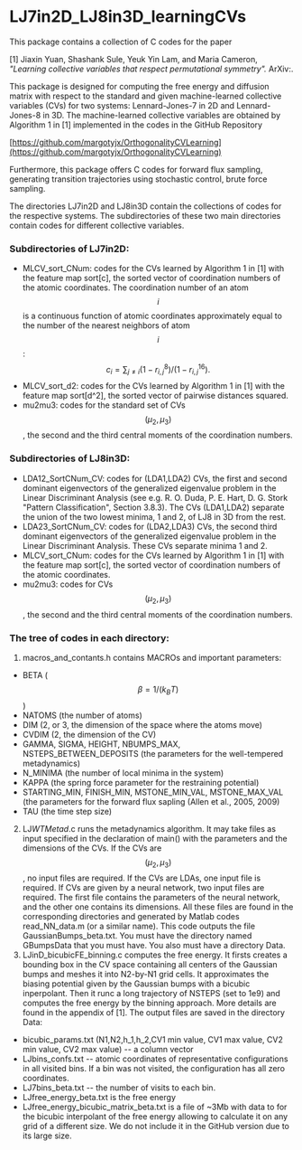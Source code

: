 # LJ7in2D_LJ8in3D_learningCVs
This package contains a collection of C codes for the paper

[1] Jiaxin Yuan, Shashank Sule, Yeuk Yin Lam, and Maria Cameron, *"Learning collective variables that respect permutational symmetry".* ArXiv:<TBA>.

This package is designed for computing the free energy and diffusion matrix with respect to the standard and given machine-learned collective variables (CVs) for two systems: Lennard-Jones-7 in 2D and Lennard-Jones-8 in 3D. The machine-learned collective variables are obtained by Algorithm 1 in [1] implemented in the codes in the GitHub Repository

[https://github.com/margotyjx/OrthogonalityCVLearning](https://github.com/margotyjx/OrthogonalityCVLearning)

Furthermore, this package offers C codes for forward flux sampling, generating transition trajectories using stochastic control, brute force sampling. 

The directories LJ7in2D and LJ8in3D contain the collections of codes for the respective systems. The subdirectories of these two main directories contain codes for different collective variables.

### Subdirectories of LJ7in2D:
- MLCV_sort_CNum: codes for the CVs learned by Algorithm 1 in [1] with the feature map sort[c], the sorted vector of coordination numbers of the atomic coordinates. The coordination number of an atom $$i$$ is a continuous function of atomic coordinates approximately equal to the number of the nearest neighbors of atom $$i$$:\
   $$c_i = \sum_{j\neq i} (1-r_{i,j}^8)/(1 - r_{i,j}^{16}).$$
- MLCV_sort_d2: codes for the CVs learned by Algorithm 1 in [1] with the feature map sort[d^2], the sorted vector of pairwise distances squared.
- mu2mu3: codes for the standard set of CVs $$(\mu_2,\mu_3)$$, the second and the third central moments of the coordination numbers.

### Subdirectories of LJ8in3D:
- LDA12_SortCNum_CV: codes for (LDA1,LDA2) CVs, the first and second dominant eigenvectors of the generalized eigenvalue problem in the Linear  Discriminant Analysis (see e.g. R. O. Duda, P. E. Hart, D. G. Stork "Pattern Classification", Section 3.8.3). The CVs (LDA1,LDA2) separate the union of the two lowest minima, 1 and 2, of LJ8 in 3D from the rest.
- LDA23_SortCNum_CV: codes for (LDA2,LDA3) CVs, the second third dominant eigenvectors of the generalized eigenvalue problem in the Linear  Discriminant Analysis. These CVs separate minima 1 and 2.
- MLCV_sort_CNum: codes for the CVs learned by Algorithm 1 in [1] with the feature map sort[c], the sorted vector of coordination numbers of the atomic coordinates. 
- mu2mu3: codes for CVs $$(\mu_2,\mu_3)$$, the second and the third central moments of the coordination numbers.

### The tree of codes in each directory:
1. macros_and_contants.h contains MACROs and important parameters:
- BETA ($$\beta = 1/(k_BT)$$)
- NATOMS (the number of atoms)
- DIM (2, or 3, the dimension of the space where the atoms move)
- CVDIM (2, the dimension of the CV)
- GAMMA, SIGMA, HEIGHT, NBUMPS_MAX, NSTEPS_BETWEEN_DEPOSITS (the parameters for the well-tempered metadynamics)
- N_MINIMA (the number of local minima in the system)
- KAPPA (the spring force parameter for the restraining potential)
- STARTING_MIN, FINISH_MIN, MSTONE_MIN_VAL, MSTONE_MAX_VAL (the parameters for the forward flux sapling (Allen et al., 2005, 2009)
- TAU (the time step size)
2. LJ<NATOMS>_WTMetad_<description of the CVs>.c runs the metadynamics algorithm. It may take files as input specified in the declaration of main() with the parameters and the dimensions of the CVs. If the CVs are $$(\mu_2,\mu_3)$$, no input files are required. If the CVs are LDAs, one input file is required. If CVs are given by a neural network, two input files are required. The first file contains the parameters of the neural network, and the other one contains its dimensions. All these files are found in the corresponding directories and generated by Matlab codes read_NN_data.m (or a similar name). This code outputs the file GaussianBumps_beta<BETA>.txt. You must have the directory named GBumpsData that you must have. You also must have a directory Data.
3. LJ<NTAOMS>in<DIM>D_bicubicFE_binning.c computes the free energy. It firsts creates a bounding box in the CV space containing all centers of the Gaussian bumps and meshes it into N2-by-N1 grid cells. It approximates the biasing potential given by the Gaussian bumps with a bicubic inperpolant. Then it runc a long trajectory of NSTEPS (set to 1e9) and computes the free energy by the binning approach. More details are found in the appendix of [1]. The output files are saved in the directory Data:
- bicubic_params.txt (N1,N2,h_1,h_2,CV1 min value, CV1 max value, CV2 min value, CV2 max value) -- a column vector
- LJ<NATOMS>bins_confs.txt -- atomic coordinates of representative configurations in all visited bins. If a bin was not visited, the configuration has all zero coordinates.
- LJ7bins_beta<BETA>.txt -- the number of visits to each bin.
- LJ<NATOMS>free_energy_beta<BETA>.txt is the free energy
- LJ<BETA>free_energy_bicubic_matrix_beta<BETA>.txt is a file of ~3Mb with data to for the bicubic interpolant of the free energy allowing to calculate it on any grid of a different size. We do not include it in the GitHub version due to its large size.
  
